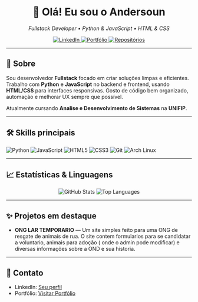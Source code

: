 <h1 align="center">👋 Olá! Eu sou o <b>Andersoun</b></h1>
<p align="center">
  <em>Fullstack Developer • Python & JavaScript • HTML & CSS</em>
</p>

<p align="center">
  <!-- Botões: LinkedIn / Portfólio -->
  <a href="https://www.linkedin.com/in/anderzoum/" target="_blank" rel="noopener">
    <img alt="LinkedIn" src="https://img.shields.io/badge/LinkedIn-Perfil-%237B61FF?style=for-the-badge&logo=linkedin&logoColor=white" />
  </a>
  <a href="https://anderzoumm.github.io/Portifolio/" target="_blank" rel="noopener">
    <img alt="Portfólio" src="https://img.shields.io/badge/Portfólio-Visitar-%237B61FF?style=for-the-badge&logo=aboutdotme&logoColor=white" />
  </a>
  <a href="https://github.com/YOUR_GITHUB_USERNAME?tab=repositories" target="_blank" rel="noopener">
    <img alt="Repositórios" src="https://img.shields.io/badge/Meus_Repositórios-Ver%20no%20GitHub-%237B61FF?style=for-the-badge&logo=github&logoColor=white" />
  </a>
</p>

---

## 🔮 Sobre
Sou desenvolvedor **Fullstack** focado em criar soluções limpas e eficientes. Trabalho com **Python** e **JavaScript** no backend e frontend, usando **HTML/CSS** para interfaces responsivas. Gosto de código bem organizado, automação e melhorar UX sempre que possível.

Atualmente cursando **Analise e Desenvolvimento de Sistemas** na **UNIFIP**.

---

## 🛠 Skills principais
<p>
  <img alt="Python" src="https://img.shields.io/badge/Python-%237B61FF?style=for-the-badge&logo=python&logoColor=white" />
  <img alt="JavaScript" src="https://img.shields.io/badge/JavaScript-%237B61FF?style=for-the-badge&logo=javascript&logoColor=white" />
  <img alt="HTML5" src="https://img.shields.io/badge/HTML5-%237B61FF?style=for-the-badge&logo=html5&logoColor=white" />
  <img alt="CSS3" src="https://img.shields.io/badge/CSS3-%237B61FF?style=for-the-badge&logo=css3&logoColor=white" />
  <img alt="Git" src="https://img.shields.io/badge/Git-%237B61FF?style=for-the-badge&logo=git&logoColor=white" />
  <img alt="Arch Linux" src="https://img.shields.io/badge/Arch%20Linux-%237B61FF?style=for-the-badge&logo=archlinux&logoColor=white" />
</p>

---

## 📈 Estatísticas & Linguagens
<!-- Substitua YOUR_GITHUB_USERNAME pelo seu usuário -->
<p align="center">
  <!-- Estatísticas gerais -->
  <img alt="GitHub Stats" src="https://github-readme-stats.vercel.app/api?username=Anderzoumm&show_icons=true&theme=dracula" />

  <!-- Linguagens mais usadas -->
  <img alt="Top Languages" src="https://github-readme-stats.vercel.app/api/top-langs/?username=Anderzoumm&layout=compact&theme=dracula" />
</p>

---

## ✨ Projetos em destaque
- **ONG LAR TEMPORARIO** — Um site simples feito para uma ONG de resgate de animais de rua. O site contem formularios para se candidatar a voluntario, animais para adoção ( onde o admin pode modificar) e diversas informações sobre a OND e sua historia.
---

## 💬 Contato
- LinkedIn: [Seu perfil](`https://www.linkedin.com/in/anderzoum/`)  
- Portfólio: [Visitar Portfólio](`https://anderzoumm.github.io/Portifolio/`)  
